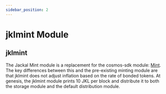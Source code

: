 ```yaml
---
sidebar_position: 2
---
```

# jklmint Module

## jklmint
The Jackal Mint module is a replacement for the cosmos-sdk module: [Mint](https://github.com/cosmos/cosmos-sdk/blob/main/x/mint/spec/README.md). The key differences between this and the pre-existing minting module are that jklmint does not adjust inflation based on the rate of bonded tokens. At genesis, the jklmint module prints 10 JKL per block and distribute it to both the storage module and the default distribution module.


